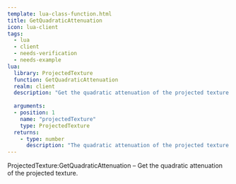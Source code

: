 ```yaml
---
template: lua-class-function.html
title: GetQuadraticAttenuation
icon: lua-client
tags:
  - lua
  - client
  - needs-verification
  - needs-example
lua:
  library: ProjectedTexture
  function: GetQuadraticAttenuation
  realm: client
  description: "Get the quadratic attenuation of the projected texture."
  
  arguments:
  - position: 1
    name: "projectedTexture"
    type: ProjectedTexture
  returns:
    - type: number
      description: "The quadratic attenuation of the projected texture."
---
```


<div class="lua__search__keywords">
ProjectedTexture:GetQuadraticAttenuation &#x2013; Get the quadratic attenuation of the projected texture.
</div>
